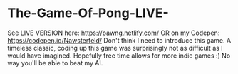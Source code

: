 # The-Game-Of-Pong-LIVE-
See LIVE VERSION here: https://pawng.netlify.com/ OR on my Codepen: https://codepen.io/Nawsterfeld/   Don't think I need to introduce this game. A timeless classic, coding up this game was surprisingly not as difficult as I would have imagined. Hopefully free time allows for more indie games :) No way you'll be able to beat my AI.

